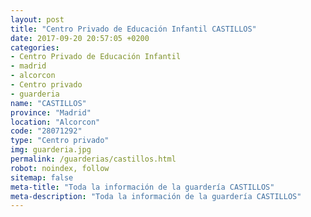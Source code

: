 ```yaml
---
layout: post
title: "Centro Privado de Educación Infantil CASTILLOS"
date: 2017-09-20 20:57:05 +0200
categories:
- Centro Privado de Educación Infantil
- madrid
- alcorcon
- Centro privado
- guarderia
name: "CASTILLOS"
province: "Madrid"
location: "Alcorcon"
code: "28071292"
type: "Centro privado"
img: guarderia.jpg
permalink: /guarderias/castillos.html
robot: noindex, follow
sitemap: false
meta-title: "Toda la información de la guardería CASTILLOS"
meta-description: "Toda la información de la guardería CASTILLOS"
---
```

